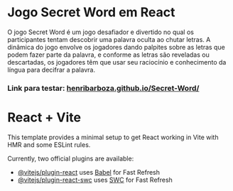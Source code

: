 # Jogo Secret Word em React

O jogo Secret Word é um jogo desafiador e divertido no qual os participantes tentam descobrir uma palavra oculta ao chutar letras. A dinâmica do jogo envolve os jogadores dando palpites sobre as letras que podem fazer parte da palavra, e conforme as letras são reveladas ou descartadas, os jogadores têm que usar seu raciocínio e conhecimento da língua para decifrar a palavra.

### Link para testar: [henribarboza.github.io/Secret-Word/](https://henribarboza.github.io/Secret-Word/)


# React + Vite

This template provides a minimal setup to get React working in Vite with HMR and some ESLint rules.

Currently, two official plugins are available:

- [@vitejs/plugin-react](https://github.com/vitejs/vite-plugin-react/blob/main/packages/plugin-react/README.md) uses [Babel](https://babeljs.io/) for Fast Refresh
- [@vitejs/plugin-react-swc](https://github.com/vitejs/vite-plugin-react-swc) uses [SWC](https://swc.rs/) for Fast Refresh
